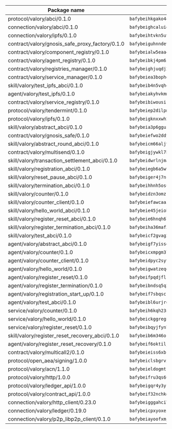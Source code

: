 | Package name                                                  | Package hash                                                  |
| ------------------------------------------------------------- | ------------------------------------------------------------- |
| protocol/valory/abci/0.1.0                                    | `bafybeihkgako44fzgurcv4hgbems4ptdtosae4lopnnr75eczb6kx3x2lm` |
| connection/valory/abci/0.1.0                                  | `bafybeighcaluiqf4ss6oxx42cmyrsrfpuciazliuni5xmrfooo3f52d24a` |
| connection/valory/ipfs/0.1.0                                  | `bafybeihtvkn5uv3ibumme7zzmrxx7iehc6lnjhil726h2jidpdzzjnd5ay` |
| contract/valory/gnosis_safe_proxy_factory/0.1.0               | `bafybeiguhnndevhp7iui65fhcezkunygdw2cwsofl4rcfzr2u2n6ql366q` |
| contract/valory/component_registry/0.1.0                      | `bafybeialw5eaa4v54s7i3sjsuy6d5k624quhxhziqntwq5hnz4g646sb7m` |
| contract/valory/agent_registry/0.1.0                          | `bafybeibkj4pm6ziqh2fl3xfsjiou4ibnxlipmvmqhgvc7xwpnaddbtxzli` |
| contract/valory/registries_manager/0.1.0                      | `bafybeighjuqdj2oq6tqckf7j3mqtighe7lpaahh7qt3sqxtbtjlur4tmj4` |
| contract/valory/service_manager/0.1.0                         | `bafybeiea3bophgb6ikqvpd7lzyluthlhoazbbrknvfncu4j7wbubfsrjeu` |
| skill/valory/test_ipfs_abci/0.1.0                             | `bafybeib4n5vqhqzmfmoy3rdxmxuymsjkcgxgih2qwttqqf3dnjxj6u3iwa` |
| agent/valory/test_ipfs/0.1.0                                  | `bafybeiakyhvkmmgzluyjdlpetcjoxw5vlbd2gavxa2fxvjgw3ylqbbzvou` |
| contract/valory/service_registry/0.1.0                        | `bafybeibiwousikhaafhuyfbflz6s3f6vi4eqomqpnecfyqzvrpygwagd6q` |
| protocol/valory/tendermint/0.1.0                              | `bafybeiep2dilpmu3je4z2kq7yc7l6n7ax5knwfax2ufvmnflt3uj2wrbju` |
| protocol/valory/ipfs/0.1.0                                    | `bafybeigknxxwh2xts7ijbacils4a4cgq7jhcdvwahshbw22zw5hnncsfla` |
| skill/valory/abstract_abci/0.1.0                              | `bafybeia3p6gguzuciufv7abp72f6rbkui7z3hrzp7pyrhi4bzui7hjaxkq` |
| contract/valory/gnosis_safe/0.1.0                             | `bafybeiefwo2ddyhjxcpy2rlchcubv6bj35e5x4kstxwfyvyvdvcpvcoe5q` |
| skill/valory/abstract_round_abci/0.1.0                        | `bafybeicm66aljvlp22ohpmwglaxzcnboiokftvvrjrk4szo6f5hpa3uuiy` |
| contract/valory/multisend/0.1.0                               | `bafybeigjywkl7hydjsrkogob3xebj2ifhqwmfhhxoeyrndzhhxi5u6amey` |
| skill/valory/transaction_settlement_abci/0.1.0                | `bafybeidwrlnjmaewgtpmoqwd23wkayass6hbqncq7eviu6zpcywukjwkq4` |
| skill/valory/registration_abci/0.1.0                          | `bafybeiegb6a5wt4new7mkwtebtscyk74bbi5arjx2tpz6yu3dp2ihmud4u` |
| skill/valory/reset_pause_abci/0.1.0                           | `bafybeiger4j7nckjmfzl6cgx3jzqprmnpr5gdwy26bht5rsriiaerdjop4` |
| skill/valory/termination_abci/0.1.0                           | `bafybeihhnh5osuxjdhqgmmv73zigjbsvu7rzzuo2fcovlmdrduony2qxwi` |
| skill/valory/counter/0.1.0                                    | `bafybeidzn3omzrjd2xxkb6lajunwrpehqzguhpwtyskw4lj7hbj52hwqiu` |
| skill/valory/counter_client/0.1.0                             | `bafybeiefawcaaiy4matry7m53k36kqy4uadtmtpuulatnt5afkezx6napa` |
| skill/valory/hello_world_abci/0.1.0                           | `bafybeie45jeiohebp5oapebppioed5elnxyaihfl4nua2ybhestef7aiyu` |
| skill/valory/register_reset_abci/0.1.0                        | `bafybeie6hnqh6luipal4sve26ht2da2tmo6ltxw3o6pu4vuzrd7izp5ex4` |
| skill/valory/register_termination_abci/0.1.0                  | `bafybeiha36maf3pamvp4jus7w2zpypqtbn57z352ticdkuwjkq4otyajsm` |
| skill/valory/test_abci/0.1.0                                  | `bafybeicf2gvag2lepepxz3khdmqr7mrp3exsipxixssswgw5kggkep3zsu` |
| agent/valory/abstract_abci/0.1.0                              | `bafybeigf7yisseyyb6fnsqdxthmd534gtmykc5tbgb7gotpjcypddwvinm` |
| agent/valory/counter/0.1.0                                    | `bafybeicxmpgm3l3252jbwssz5e7whtthqadfxjqyov6frj6rw5shnerobi` |
| agent/valory/counter_client/0.1.0                             | `bafybeidpyc2syvuv3px52gmeaismyhcn4xskbzts22frwlxrwioj53vh6i` |
| agent/valory/hello_world/0.1.0                                | `bafybeigwatzeqgd73e5kr6cvmnd7qaty3t4cbyhgqsrxenapvpnzi2nrkq` |
| agent/valory/register_reset/0.1.0                             | `bafybeifpqdjflz2k57cqawaga4aktatbajc5olrjrjanro6egfrlpff6wu` |
| agent/valory/register_termination/0.1.0                       | `bafybeibndsq5q2st6swslnquudab73c422o7u5kxhfhpffzjqfrpjueape` |
| agent/valory/registration_start_up/0.1.0                      | `bafybeif7sbqsckwmq7mz5ysesctapzdlueofevfsefj2e6ppzcat6zdpwy` |
| agent/valory/test_abci/0.1.0                                  | `bafybeibl6urjrdhcyz3lqjbz4lz4ln2ji2e7e2spr46lfctnhehrwbcte4` |
| service/valory/counter/0.1.0                                  | `bafybeih6kqh23n3qeb7r3g64qnkfxnih7mr7alltoe6ha7yq3mx2jmvj4q` |
| service/valory/hello_world/0.1.0                              | `bafybeickggregnqfy62t5zcpxnj5kga5d5qeum5mtljbzhhixf6uvmbafq` |
| service/valory/register_reset/0.1.0                           | `bafybeibqyjfyn75bzqg7hammlt62vmu3cy7hvdka2esoa22xablc5uds2y` |
| skill/valory/register_reset_recovery_abci/0.1.0               | `bafybeib6m346okluqcihrezmkqdzfkx7ajwoejb67nhamnj5mpdujynzly` |
| agent/valory/register_reset_recovery/0.1.0                    | `bafybeif6oktiljp2hw4h2yqfkzlxi5lo2o5326vve4eyzmf7on2265td64` |
| contract/valory/multicall2/0.1.0                              | `bafybeieiss6xbk74c2wi6zxxjbhfc5nspe3nftm7o2vm3afqxttnk2cvty` |
| protocol/open_aea/signing/1.0.0                               | `bafybeiclsbgrviyxbmi2vex5ze3dhr7ywohrqedebx26jozayxvroqtegq` |
| protocol/valory/acn/1.1.0                                     | `bafybeieldogmtf3m4jdsvt4vvyay3jh54rjn3deasymfw43vz3o42vigmq` |
| protocol/valory/http/1.0.0                                    | `bafybeifru3qs6udfzprax7jxktbsuzn7immfvi3scgfspifq3zdxwkgvnm` |
| protocol/valory/ledger_api/1.0.0                              | `bafybeigqr4y3ykz3iulrcoqmji7hy3dxaoy7zmyyzff4ivpbubcpwdknai` |
| protocol/valory/contract_api/1.0.0                            | `bafybeif32nchkgn6yet7e5gt4auhf7lsahxnj4t36kxbw55p3gi7qpeuxq` |
| connection/valory/http_client/0.23.0                          | `bafybeigggahci7hq6tr3tyueatgkvgn73y4b3av2vk7vtr7jkeuwsqcteq` |
| connection/valory/ledger/0.19.0                               | `bafybeicpxyoxez7lperltamvikxu6vzk2lhqakbivce4nzywyzoqbxoogm` |
| connection/valory/p2p_libp2p_client/0.1.0                     | `bafybeiayoofxmj6z3pasn2akqj3udgq2ta2ar6mv6zoehstul2btvv3gqa` |
